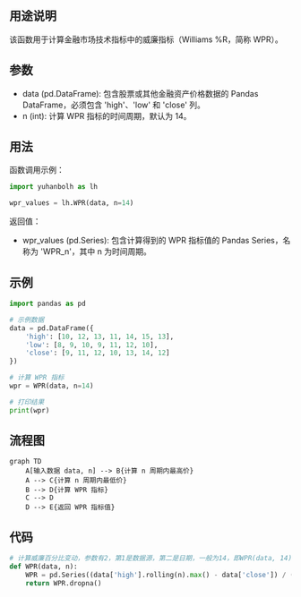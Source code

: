 ## 用途说明

该函数用于计算金融市场技术指标中的威廉指标（Williams %R，简称 WPR）。

## 参数

* data (pd.DataFrame): 包含股票或其他金融资产价格数据的 Pandas DataFrame，必须包含 'high'、'low' 和 'close' 列。
* n (int): 计算 WPR 指标的时间周期，默认为 14。
## 用法

函数调用示例：

```python
import yuhanbolh as lh

wpr_values = lh.WPR(data, n=14)
```

返回值：

* wpr_values (pd.Series): 包含计算得到的 WPR 指标值的 Pandas Series，名称为 'WPR_n'，其中 n 为时间周期。
## 示例

```python
import pandas as pd

# 示例数据
data = pd.DataFrame({
    'high': [10, 12, 13, 11, 14, 15, 13],
    'low': [8, 9, 10, 9, 11, 12, 10],
    'close': [9, 11, 12, 10, 13, 14, 12]
})

# 计算 WPR 指标
wpr = WPR(data, n=14)

# 打印结果
print(wpr)
```

## 流程图

```mermaid
graph TD
    A[输入数据 data, n] --> B{计算 n 周期内最高价}
    A --> C{计算 n 周期内最低价}
    B --> D{计算 WPR 指标}
    C --> D
    D --> E{返回 WPR 指标值}
```

## 代码

```python
# 计算威廉百分比变动，参数有2，第1是数据源，第二是日期，一般为14，即WPR(data, 14)
def WPR(data, n):
    WPR = pd.Series((data['high'].rolling(n).max() - data['close']) / (data['high'].rolling(n).max() - data['low'].rolling(n).min()) * -100, name='WPR_' + str(n))
    return WPR.dropna()
```

